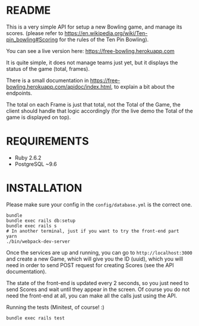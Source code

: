 # README

This is a very simple API for setup a new Bowling game, and manage its scores. (please refer to https://en.wikipedia.org/wiki/Ten-pin_bowling#Scoring for the rules of the Ten Pin Bowling).

You can see a live version here: https://free-bowling.herokuapp.com

It is quite simple, it does not manage teams just yet, but it displays the status of the game (total, frames).

There is a small documentation in https://free-bowling.herokuapp.com/apidoc/index.html, to explain a bit about the endpoints.

The total on each Frame is just that total, not the Total of the Game, the client should handle that logic accordingly (for the live demo the Total of the game is displayed on top).

# REQUIREMENTS

- Ruby 2.6.2
- PostgreSQL ~9.6

# INSTALLATION

Please make sure your config in the `config/database.yml` is the correct one.

```
bundle
bundle exec rails db:setup
bundle exec rails s
# In another terminal, just if you want to try the front-end part
yarn
./bin/webpack-dev-server
```

Once the services are up and running, you can go to `http://localhost:3000`
and create a new Game, which will give you the ID (uuid), which you will
need in order to send POST request for creating Scores (see the API documentation).

The state of the front-end is updated every 2 seconds, so you just need to send Scores
and wait until they appear in the screen. Of course you do not need the front-end at all,
you can make all the calls just using the API.

Running the tests (Minitest, of course! :)

```
bundle exec rails test
```
